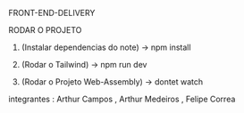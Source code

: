 FRONT-END-DELIVERY

RODAR O PROJETO


1. (Instalar dependencias do note) -> 
npm install

2. (Rodar o Tailwind) ->
npm run dev

3. (Rodar o Projeto Web-Assembly) -> 
dontet watch


integrantes : Arthur Campos , Arthur Medeiros , Felipe Correa

